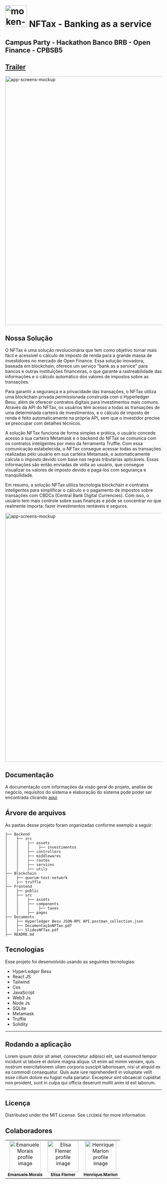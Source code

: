 # <img width="70px" height="70px" src="https://user-images.githubusercontent.com/99221221/230695442-4fac4597-b94f-415f-a099-f844b0430fdd.png" alt="moken-logo"/> NFTax - Banking as a service

## Campus Party - Hackathon Banco BRB - Open Finance - CPBSB5

## [Trailer]()

<img src="https://user-images.githubusercontent.com/99221221/230695291-f97a336e-f524-4007-bf73-789e64d60bf2.png" width="800px" alt="app-screens-mockup"/>

## Nossa Solução

O NFTax é uma solução revolucionária que tem como objetivo tornar mais fácil e acessível o cálculo de imposto de renda para a grande massa de investidores no mercado de Open Finance. Essa solução inovadora, baseada em blockchain, oferece um serviço "bank as a service" para bancos e outras instituições financeiras, o que garante a rastreabilidade das informações e o cálculo automático dos valores de impostos sobre as transações.

Para garantir a segurança e a privacidade das transações, o NFTax utiliza uma blockchain privada permissionada construída com o Hyperledger Besu, além de oferecer contratos digitais para investimentos mais comuns. Através da API do NFTax, os usuários têm acesso a todas as transações de uma determinada carteira de investimentos, e o cálculo de imposto de renda é feito automaticamente na própria API, sem que o investidor precise se preocupar com detalhes técnicos. 

A solução NFTax funciona de forma simples e prática, o usuário concede acesso à sua carteira Metamask e o backend do NFTax se comunica com os contratos inteligentes por meio da ferramenta Truffle. Com essa comunicação estabelecida, o NFTax consegue acessar todas as transações realizadas pelo usuário em sua carteira Metamask, e automaticamente calcula o imposto devido com base nas regras tributárias aplicáveis. Essas informações são então enviadas de volta ao usuário, que consegue visualizar os valores de imposto devido e pagá-los com segurança e tranquilidade.

Em resumo, a solução NFTax utiliza tecnologia blockchain e contratos inteligentes para simplificar o cálculo e o pagamento de impostos sobre transações com CBDCs (Central Bank Digital Currencies). Com isso, o usuário tem mais controle sobre suas finanças e pode se concentrar no que realmente importa: fazer investimentos rentáveis e seguros. 

<img src="https://user-images.githubusercontent.com/99221221/230695283-cbdda913-f93f-4ded-9614-3a5d45e8871a.png" width="800px" alt="app-screens-mockup"/>

## Documentação

A documentação com informações da visão geral do projeto, análise de negócio, requisitos do sistema e elaboração do sistema pode poder ser encontrada clicando [aqui](link)

## Árvore de arquivos

As pastas desse projeto foram organizadas conforme exemplo a seguir:

```
├── Backend
│    ├── src
│    │    ├── assets
│    │    │    ├── investimentos
│    │    ├── controllers
│    │    ├── middlewares
│    │    ├── routes
│    │    ├── services
│    │    ├── utils
├── Blockchain
│    ├── quorum-test-network
│    ├── truffle
├── Frontend
│    ├── public
│    ├── src
│    │    ├── assets
│    │    ├── components
│    │    │    ├── taxes
│    │    ├── pages
├── Documents
│    ├── Hyperledger Besu JSON-RPC API.postman_collection.json
│    ├── DocumentaçãoNFTax.pdf
│    ├── SlidesNFTax.pdf
├── README.md
```

##


## Tecnologias

Esse projeto foi desenvolvido usando as seguintes tecnologias:

-   HyperLedger Besu
-   React JS
-   Tailwind
-   Css
-   JavaScript
-   Web3 Js
-   Node Js
-   SQLite
-   Metamask
-   Truffle
-   Solidity


---

## Rodando a aplicação

Lorem ipsum dolor sit amet, consectetur adipisci elit, sed eiusmod tempor incidunt ut labore et dolore magna aliqua. Ut enim ad minim veniam, quis nostrum exercitationem ullam corporis suscipit laboriosam, nisi ut aliquid ex ea commodi consequatur. Quis aute iure reprehenderit in voluptate velit esse cillum dolore eu fugiat nulla pariatur. Excepteur sint obcaecat cupiditat non proident, sunt in culpa qui officia deserunt mollit anim id est laborum.

---

## Licença

Distributed under the MIT License. See `LICENSE` for more information.

## Colaboradores

<table>
  <tr>
    <td align="center">
      <a href="https://www.linkedin.com/in/emanuele-morais/">
        <img src="https://avatars.githubusercontent.com/u/99221221?v=4" width="100px;" alt="Emanuele Morais profile image"/><br>
        <sub>
          <b>Emanuele Morais </b>
        </sub>
      </a>
    </td>
    <td align="center">
      <a href="https://www.linkedin.com/in/elisaflemer/">
        <img src="https://avatars.githubusercontent.com/u/99259251?v=4" width="100px;" alt="Elisa Flemer profile image"/><br>
        <sub>
          <b>Elisa Flemer</b>
        </sub>
      </a>
    </td>
    <td align="center">
      <a href="https://www.linkedin.com/in/henriquemarlon/">
        <img src="https://avatars.githubusercontent.com/u/89201795?v=4" width="100px;" alt="Henrique Marlon profile image"/><br>
        <sub>
          <b>Henrique Marlon </b>
        </sub>
      </a>
    </td>
    
  </tr>
</table>
